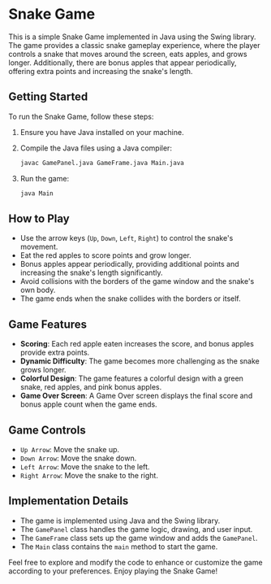 # Snake Game

This is a simple Snake Game implemented in Java using the Swing library. The game provides a classic snake gameplay experience, where the player controls a snake that moves around the screen, eats apples, and grows longer. Additionally, there are bonus apples that appear periodically, offering extra points and increasing the snake's length.

## Getting Started

To run the Snake Game, follow these steps:

1. Ensure you have Java installed on your machine.
2. Compile the Java files using a Java compiler:

    ```bash
    javac GamePanel.java GameFrame.java Main.java
    ```

3. Run the game:

    ```bash
    java Main
    ```

## How to Play

- Use the arrow keys (`Up`, `Down`, `Left`, `Right`) to control the snake's movement.
- Eat the red apples to score points and grow longer.
- Bonus apples appear periodically, providing additional points and increasing the snake's length significantly.
- Avoid collisions with the borders of the game window and the snake's own body.
- The game ends when the snake collides with the borders or itself.

## Game Features

- **Scoring**: Each red apple eaten increases the score, and bonus apples provide extra points.
- **Dynamic Difficulty**: The game becomes more challenging as the snake grows longer.
- **Colorful Design**: The game features a colorful design with a green snake, red apples, and pink bonus apples.
- **Game Over Screen**: A Game Over screen displays the final score and bonus apple count when the game ends.

## Game Controls

- `Up Arrow`: Move the snake up.
- `Down Arrow`: Move the snake down.
- `Left Arrow`: Move the snake to the left.
- `Right Arrow`: Move the snake to the right.

## Implementation Details

- The game is implemented using Java and the Swing library.
- The `GamePanel` class handles the game logic, drawing, and user input.
- The `GameFrame` class sets up the game window and adds the `GamePanel`.
- The `Main` class contains the `main` method to start the game.

Feel free to explore and modify the code to enhance or customize the game according to your preferences. Enjoy playing the Snake Game!